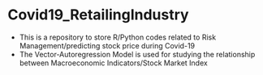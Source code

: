 # Covid19_RetailingIndustry
* This is a repository to store R/Python codes related to Risk Management/predicting stock price during Covid-19
* The Vector-Autoregression Model is used for studying the relationship between Macroeconomic Indicators/Stock Market Index
